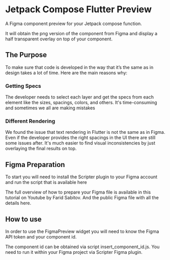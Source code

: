 
# Jetpack Compose Flutter Preview 
A Figma component preview for your Jetpack compose function.

It will obtain the png version of the component from Figma and display a half transparent overlay on top of your component.

## The Purpose 
To make sure that code is developed in the way that it’s the same as in design takes a lot of time. Here are the main reasons why:

### Getting Specs

The developer needs to select each layer and get the specs from each element like the sizes, spacings, colors, and others. It's time-consuming and sometimes we all are making mistakes

### Different Rendering

We found the issue that text rendering in Flutter is not the same as in Figma. Even if the developer provides the right spacings in the UI there are still some issues after. It's much easier to find visual inconsistencies by just overlaying the final results on top.

## Figma Preparation 
To start you will need to install the Scripter plugin to your Figma account and run the script that is available here

The full overview of how to prepare your Figma file is available in this tutorial on Youtube by Farid Sabitov. And the public Figma file with all the details here.

## How to use 
In order to use the FigmaPreview widget you will need to know the Figma API token and your component id.

The component id can be obtained via script insert_component_id.js. You need to run it within your Figma project via Scripter Figma plugin.
